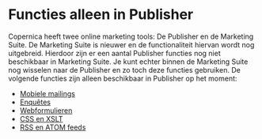 # Functies alleen in Publisher

Copernica heeft twee online marketing tools: De Publisher en de Marketing
Suite. De Marketing Suite is nieuwer en de functionaliteit hiervan wordt
nog uitgebreid. Hierdoor zijn er een aantal Publisher functies nog niet
beschikbaar in Marketing Suite. Je kunt echter binnen de Marketing Suite
nog wisselen naar de Publisher en zo toch deze functies gebruiken. De volgende
functies zijn alleen beschikbaar in Publisher op het moment:

* [Mobiele mailings](./mobile-mailing)
* [Enquêtes](./surveys)
* [Webformulieren](./webforms)
* [CSS en XSLT](./css-and-xslt)
* [RSS en ATOM feeds](./rss-and-atom-feeds)
